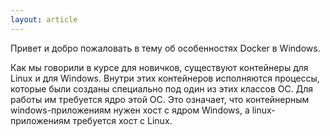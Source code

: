 ```yaml
---
layout: article
---
```

Привет и добро пожаловать в тему об особенностях Docker в Windows. 

Как мы говорили в курсе для новичков, существуют контейнеры для Linux и для Windows. Внутри этих контейнеров исполняются процессы, которые были созданы специально под один из этих классов ОС. Для работы им требуется ядро этой ОС. Это означает, что контейнерным windows-приложениям нужен хост с ядром Windows, а linux-приложениям требуется хост с Linux. 
